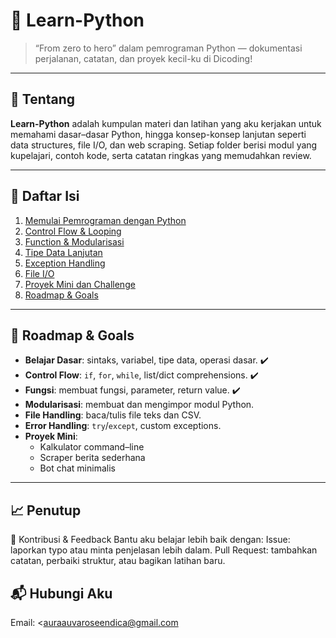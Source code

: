 # 🐍 Learn-Python

> “From zero to hero” dalam pemrograman Python — dokumentasi perjalanan, catatan, dan proyek kecil-ku di Dicoding!

---

## 📖 Tentang

**Learn-Python** adalah kumpulan materi dan latihan yang aku kerjakan untuk memahami dasar–dasar Python, hingga konsep-konsep lanjutan seperti data structures, file I/O, dan web scraping. Setiap folder berisi modul yang kupelajari, contoh kode, serta catatan ringkas yang memudahkan review.

---

## 🚀 Daftar Isi

1. [Memulai Pemrograman dengan Python](./1.%20Memulai%20Pemrograman%20dengan%20Python)  
2. [Control Flow & Looping](./2.%20Control%20Flow%20%26%20Looping)  
3. [Function & Modularisasi](./3.%20Function%20%26%20Modularisasi)  
4. [Tipe Data Lanjutan](./4.%20Tipe%20Data%20Lanjutan)  
5. [Exception Handling](./5.%20Exception%20Handling)  
6. [File I/O](./6.%20File%20I-O)  
7. [Proyek Mini dan Challenge](./7.%20Proyek%20Mini%20dan%20Challenge)  
8. [Roadmap & Goals](#-roadmap--goals)  

---

## 🎯 Roadmap & Goals

- **Belajar Dasar**: sintaks, variabel, tipe data, operasi dasar. ✔️  
- **Control Flow**: `if`, `for`, `while`, list/dict comprehensions. ✔️  
- **Fungsi**: membuat fungsi, parameter, return value. ✔️  
- **Modularisasi**: membuat dan mengimpor modul Python.  
- **File Handling**: baca/tulis file teks dan CSV.  
- **Error Handling**: `try`/`except`, custom exceptions.  
- **Proyek Mini**:  
  - Kalkulator command–line  
  - Scraper berita sederhana  
  - Bot chat minimalis  

---

## 📈 Penutup
🤝 Kontribusi & Feedback
Bantu aku belajar lebih baik dengan:
Issue: laporkan typo atau minta penjelasan lebih dalam.
Pull Request: tambahkan catatan, perbaiki struktur, atau bagikan latihan baru.

## 📬 Hubungi Aku
Email: <auraauvaroseendica@gmail.com
